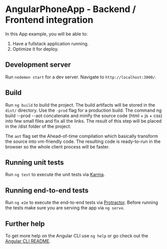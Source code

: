 # AngularPhoneApp - Backend / Frontend integration

In this App example, you will be able to:

1. Have a fullstack application running.
2. Optimize it for deploy.

## Development server

Run `nodemon start` for a dev server. Navigate to `http://localhost:3000/`. 

## Build

Run `ng build` to build the project. The build artifacts will be stored in the `dist/` directory. Use the `-prod` flag for a production build.
The command ng build --prod --aot concatenate and minify the source code (html + js + css) into few small files and fix all the links. The result of this step will be placed in the /dist folder of the project.

The `aot` flag set the Ahead-of-time compilation which basically transform the source into vm-friendly code. The resulting code is ready-to-run in the browser so the whole client process will be faster.

## Running unit tests

Run `ng test` to execute the unit tests via [Karma](https://karma-runner.github.io).

## Running end-to-end tests

Run `ng e2e` to execute the end-to-end tests via [Protractor](http://www.protractortest.org/).
Before running the tests make sure you are serving the app via `ng serve`.

## Further help

To get more help on the Angular CLI use `ng help` or go check out the [Angular CLI README](https://github.com/angular/angular-cli/blob/master/README.md).
